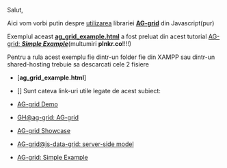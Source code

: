 Salut,

Aici vom vorbi putin despre [utilizarea](https://stefanache.github.io/MFP-ANAF-RO/js_scripts/AG_data_grid_custom/ag_grid_example.html) librariei [**AG-grid**](https://www.ag-grid.com/javascript-data-grid/getting-started/) din Javascript(pur)

Exemplul aceast [**ag_grid_example.html**](https://stefanache.github.io/MFP-ANAF-RO/js_scripts/AG_data_grid_custom/ag_grid_example.html) a fost preluat din acest tutorial [AG-grid: ***Simple Example***](https://plnkr.co/edit/yqQ68TqxF5KPjwH6PXS7?preview)(multumiri **plnkr.co**!!!!)

Pentru a rula acest exemplu fie dintr-un folder fie din XAMPP sau dintr-un shared-hosting trebuie sa descarcati cele 2 fisiere

 - [**ag_grid_example.html**]
 - []
Sunt cateva link-uri utile legate de acest subiect:

- [AG-grid Demo](https://www.ag-grid.com/example/)
- [GH@ag-grid: AG-grid](https://github.com/ag-grid/ag-grid?tab=readme-ov-file)
- [AG-grid Showcase](https://blog.ag-grid.com/showcase/)
- [AG-grid@js-data-grid: server-side model](https://www.ag-grid.com/javascript-data-grid/server-side-model/)
- [AG-grid: Simple Example](https://plnkr.co/edit/yqQ68TqxF5KPjwH6PXS7?preview)

